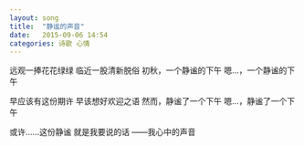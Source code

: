 ```yaml
---
layout: song
title:  "静谧的声音"
date:   2015-09-06 14:54
categories: 诗歌 心情
---
```


远观一捧花花绿绿
临近一股清新脱俗
初秋，一个静谧的下午
嗯…，一个静谧的下午

早应该有这份期许
早该想好欢迎之语
然而，静谧了一个下午
嗯…，静谧了一个下午

或许……这份静谧
就是我要说的话
——我心中的声音
